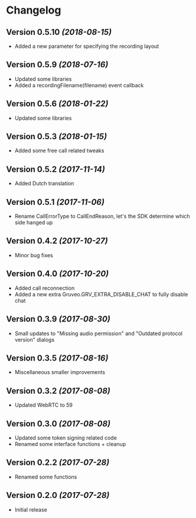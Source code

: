 Changelog
==========

Version 0.5.10 *(2018-08-15)*
----------------------------

 * Added a new parameter for specifying the recording layout

Version 0.5.9 *(2018-07-16)*
----------------------------

 * Updated some libraries
 * Added a recordingFilename(filename) event callback

Version 0.5.6 *(2018-01-22)*
----------------------------

 * Updated some libraries

Version 0.5.3 *(2018-01-15)*
----------------------------

 * Added some free call related tweaks

Version 0.5.2 *(2017-11-14)*
----------------------------

 * Added Dutch translation

Version 0.5.1 *(2017-11-06)*
----------------------------

 * Rename CallErrorType to CallEndReason, let's the SDK determine which side hanged up

Version 0.4.2 *(2017-10-27)*
----------------------------

 * Minor bug fixes

Version 0.4.0 *(2017-10-20)*
----------------------------

 * Added call reconnection
 * Added a new extra Gruveo.GRV_EXTRA_DISABLE_CHAT to fully disable chat

Version 0.3.9 *(2017-08-30)*
----------------------------

 * Small updates to "Missing audio permission" and "Outdated protocol version" dialogs

Version 0.3.5 *(2017-08-16)*
----------------------------

 * Miscellaneous smaller improvements

Version 0.3.2 *(2017-08-08)*
----------------------------

 * Updated WebRTC to 59

Version 0.3.0 *(2017-08-08)*
----------------------------

 * Updated some token signing related code
 * Renamed some interface functions + cleanup

Version 0.2.2 *(2017-07-28)*
----------------------------

 * Renamed some functions
 
Version 0.2.0 *(2017-07-28)*
----------------------------

 * Initial release
